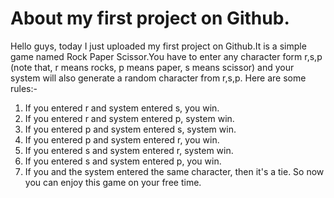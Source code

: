 # About my first project on Github.
Hello guys, today I just uploaded my first project on Github.It is a simple game named Rock Paper Scissor.You have to enter any character form r,s,p (note that, r means rocks, p means paper, s means scissor) and your system will also generate a random character from r,s,p.
Here are some rules:-
  1. If you entered r and system entered s, you win.
  2. If you entered r and system entered p, system win.
  3. If you entered p and system entered s, system win.
  4. If you entered p and system entered r, you win.
  5. If you entered s and system entered r, system win.
  6. If you entered s and system entered p, you win.
  7. If you and the system entered the same character, then it's a tie.
 So now you can enjoy this game on your free time.  

